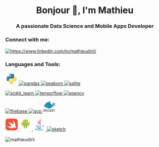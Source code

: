 <h1 align="center">Bonjour 👋, I'm Mathieu</h1>
<h3 align="center">A passionate Data Science and Mobile Apps Developer</h3>

<h3 align="left">Connect with me:</h3>
<p align="left">
<a href="https://www.linkedin.com/in/mathieudiril/" target="blank"><img align="center" src="https://raw.githubusercontent.com/rahuldkjain/github-profile-readme-generator/master/src/images/icons/Social/linked-in-alt.svg" alt="https://www.linkedin.com/in/mathieudiril/" height="30" width="40" /></a>
</p>


<h3 align="left">Languages and Tools:</h3>
<p align="left"> 
          <a href="https://www.python.org" target="_blank" rel="noreferrer"> <img src="https://raw.githubusercontent.com/devicons/devicon/master/icons/python/python-original.svg" alt="python" width="40" height="40"/> </a> 
  <a href="https://pandas.pydata.org/" target="_blank" rel="noreferrer"> <img src="https://encrypted-tbn0.gstatic.com/images?q=tbn:ANd9GcRAY7WtJ07dJAvloVU8tVwgYsBG0xRNm5Ufm_IHf-3XnA&s" alt="pandas" width="80" height="40"/> </a> 
    <a href="https://seaborn.pydata.org/" target="_blank" rel="noreferrer"> <img src="https://seaborn.pydata.org/_images/logo-mark-lightbg.svg" alt="seaborn" width="40" height="40"/> </a> 
  <a href="https://www.sqlite.org/" target="_blank" rel="noreferrer"> <img src="https://www.vectorlogo.zone/logos/sqlite/sqlite-icon.svg" alt="sqlite" width="40" height="40"/> </a> 
    
  <a href="https://scikit-learn.org/" target="_blank" rel="noreferrer"> <img src="https://upload.wikimedia.org/wikipedia/commons/0/05/Scikit_learn_logo_small.svg" alt="scikit_learn" width="40" height="40"/> </a> 
    <a href="https://www.tensorflow.org" target="_blank" rel="noreferrer"> <img src="https://www.vectorlogo.zone/logos/tensorflow/tensorflow-icon.svg" alt="tensorflow" width="40" height="40"/> </a> 
  <a href="https://opencv.org/" target="_blank" rel="noreferrer"> <img src="https://www.vectorlogo.zone/logos/opencv/opencv-icon.svg" alt="opencv" width="40" height="40"/> </a> 
  

 <a href="https://firebase.google.com/" target="_blank" rel="noreferrer"> <img src="https://www.vectorlogo.zone/logos/firebase/firebase-icon.svg" alt="firebase" width="40" height="40"/> </a> 
  <a href="https://cloud.google.com" target="_blank" rel="noreferrer"> <img src="https://www.vectorlogo.zone/logos/google_cloud/google_cloud-icon.svg" alt="gcp" width="40" height="40"/> </a> 
  <a href="https://www.docker.com/" target="_blank" rel="noreferrer"> <img src="https://raw.githubusercontent.com/devicons/devicon/master/icons/docker/docker-original-wordmark.svg" alt="docker" width="40" height="40"/> </a> 
  
 <a href="https://developer.apple.com/swift/" target="_blank" rel="noreferrer"> <img src="https://raw.githubusercontent.com/devicons/devicon/master/icons/swift/swift-original.svg" alt="swift" width="40" height="40"/> </a> 
<a href="https://developer.android.com" target="_blank" rel="noreferrer"> <img src="https://raw.githubusercontent.com/devicons/devicon/master/icons/android/android-original-wordmark.svg" alt="android" width="40" height="40"/> </a> 
<a href="https://www.java.com" target="_blank" rel="noreferrer"> <img src="https://raw.githubusercontent.com/devicons/devicon/master/icons/java/java-original.svg" alt="java" width="40" height="40"/> </a> 
 <a href="https://www.sketch.com/" target="_blank" rel="noreferrer"> <img src="https://www.vectorlogo.zone/logos/sketchapp/sketchapp-icon.svg" alt="sketch" width="40" height="40"/> </a> 

<p><img align="center" src="https://github-readme-stats.vercel.app/api/top-langs?username=mathieudiril&show_icons=true&locale=en&layout=compact" alt="mathieudiril" /></p>






<!---

##👋 Bonjour, I’m Mathieu 

#Data Scientist - iOS Developer

Languages and Tools:

Python, Machine Learning, TensorFlow, Scikit-Learn, ML Ops, Deep Learning, Google Cloud Platform, Big Query, Docker, Virtual Machine
iOS, Java




Working on a financial app powering Machine Learning and AI

Write me a letter at mathieu.diril@gmail.com or dm on https://www.linkedin.com/in/mathieudiril/


- 
- 👀 I’m interested in ...
- 🌱 I’m currently learning ...
- 📫 How to reach me ...
- 💞️ I’m looking to collaborate on ...
- ⚡ Fun fact: ...


MathieuDiril/MathieuDiril is a ✨ special ✨ repository because its `README.md` (this file) appears on your GitHub profile.
You can click the Preview link to take a look at your changes.

TO DO:
add logo for language


--->
